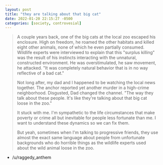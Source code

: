 ```yaml
---
layout: post
title: "they are talking about that big cat"
date: 2022-01-20 22:15:27 -0500
categories: [society, controvesial]
---
```


> A couple years back, one of the big cats at the local zoo escaped his enclosure. High on freedom, he roamed the other habitats and killed eight other animals, none of which he even partially consumed. Wildlife experts were interviewed to explain that this "surplus killing" was the result of his instincts interacting with the unnatural, constructed environment. He was overstimulated, he saw movement, he attacked. "It was completely natural behavior that is in no way reflective of a bad cat."
>
> Not long after, my dad and I happened to be watching the local news together. The anchor reported yet another murder in a high-crime neighborhood. Disgusted, Dad changed the channel. "The way they talk about these people. It's like they're talking about that big cat loose in the zoo."
> 
> It stuck with me. I'm sympathetic to the life circumstances that make poverty or crime all but inevitable for people less fortunate than me. I want to understand these dynamics so we can fix them.
> 
> But yeah, sometimes when I'm talking to progressive friends, they use almost the exact same language about people from unfortunate backgrounds who do horrible things as the wildlife experts used about the wild animal loose in the zoo.
- /u/raggedy_anthem
